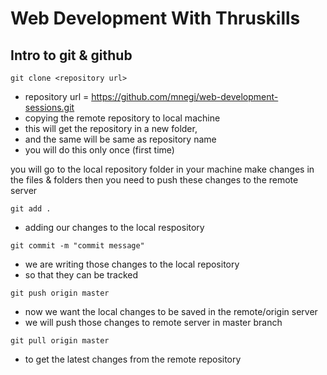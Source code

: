 # Web Development With Thruskills

## Intro to git & github

```git clone <repository url>```

* repository url = https://github.com/mnegi/web-development-sessions.git
* copying the remote repository to local machine
* this will get the repository in a new folder, 
* and the same will be same as repository name
* you will do this only once (first time)

you will go to the local repository folder in your machine
make changes in the files & folders
then you need to push these changes to the remote server

```git add .```
* adding our changes to the local respository

```git commit -m "commit message"```
* we are writing those changes to the local repository
* so that they can be tracked

```git push origin master```
* now we want the local changes to be saved in the remote/origin server
* we will push those changes to remote server in master branch

```git pull origin master```
* to get the latest changes from the remote repository